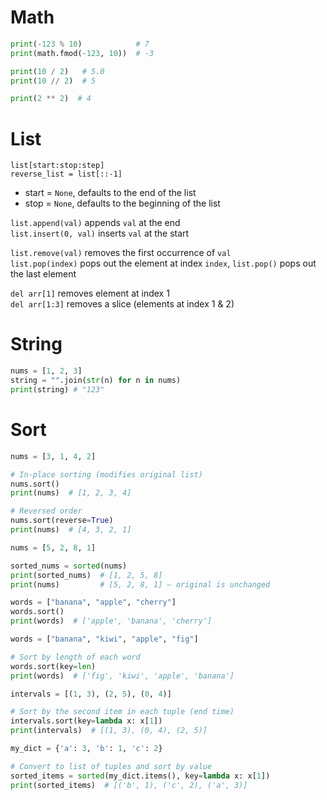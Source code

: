 # Math
```python
print(-123 % 10)            # 7
print(math.fmod(-123, 10))  # -3
```
```python
print(10 / 2)   # 5.0
print(10 // 2)  # 5
```
```python
print(2 ** 2)  # 4
```

# List
`list[start:stop:step]`  
`reverse_list = list[::-1]`  
- start = `None`, defaults to the end of the list  
- stop = `None`, defaults to the beginning of the list

`list.append(val)` appends `val` at the end  
`list.insert(0, val)` inserts `val` at the start  
  
`list.remove(val)` removes the first occurrence of `val`  
`list.pop(index)` pops out the element at index `index`, `list.pop()` pops out the last element  

`del arr[1]` removes element at index 1  
`del arr[1:3]` removes a slice (elements at index 1 & 2)  

# String
```python
nums = [1, 2, 3]
string = "".join(str(n) for n in nums)
print(string) # "123"
```
# Sort
```python
nums = [3, 1, 4, 2]

# In-place sorting (modifies original list)
nums.sort()
print(nums)  # [1, 2, 3, 4]

# Reversed order
nums.sort(reverse=True)
print(nums)  # [4, 3, 2, 1]
```
```python
nums = [5, 2, 8, 1]

sorted_nums = sorted(nums)
print(sorted_nums)  # [1, 2, 5, 8]
print(nums)         # [5, 2, 8, 1] — original is unchanged
```
```python
words = ["banana", "apple", "cherry"]
words.sort()
print(words)  # ['apple', 'banana', 'cherry']
```
```python
words = ["banana", "kiwi", "apple", "fig"]

# Sort by length of each word
words.sort(key=len)
print(words)  # ['fig', 'kiwi', 'apple', 'banana']
```
```python
intervals = [(1, 3), (2, 5), (0, 4)]

# Sort by the second item in each tuple (end time)
intervals.sort(key=lambda x: x[1])
print(intervals)  # [(1, 3), (0, 4), (2, 5)]
```
```python
my_dict = {'a': 3, 'b': 1, 'c': 2}

# Convert to list of tuples and sort by value
sorted_items = sorted(my_dict.items(), key=lambda x: x[1])
print(sorted_items)  # [('b', 1), ('c', 2), ('a', 3)]
```
